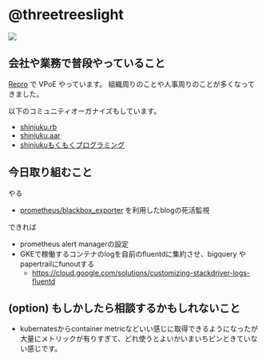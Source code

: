 # @threetreeslight

![](https://avatars3.githubusercontent.com/u/1057490?s=100&v=4)

## 会社や業務で普段やっていること

[Repro](https://repro.io) で VPoE やっています。
組織周りのことや人事周りのことが多くなってきました。

以下のコミュニティオーガナイズもしています。

- [shinjuku.rb](https://shinjukurb.connpass.com/)
- [shinjuku.aar](https://shinjukurb.connpass.com/)
- [shinjukuもくもくプログラミング](https://shinjuku-mokumoku.connpass.com/)

## 今日取り組むこと

やる
- [prometheus/blackbox_exporter](https://github.com/prometheus/blackbox_exporter) を利用したblogの死活監視

できれば
- prometheus alert managerの設定
- GKEで稼働するコンテナのlogを自前のfluentdに集約させ、bigquery や papertrailにfunoutする
  - https://cloud.google.com/solutions/customizing-stackdriver-logs-fluentd

## (option) もしかしたら相談するかもしれないこと

- kubernatesからcontainer metricなどいい感じに取得できるようになったが大量にメトリックが有りすぎて、どれ使うとよいかいまいちピンときていない感じです。



